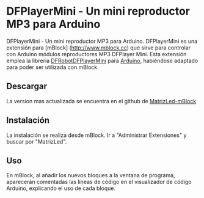 # DFPlayerMini - Un mini reproductor MP3 para Arduino

DFPlayerMini - Un mini reproductor MP3 para Arduino. DFPlayerMini es una extensión para [mBlock] (http://www.mblock.cc) que sirve para controlar con Arduino módulos reproductores MP3 DFPlayer Mini. Esta extensión emplea la libreria [DFRobotDFPlayerMini](https://github.com/DFRobot/DFRobotDFPlayerMini) para [Arduino](http://arduino.cc), habiéndose adaptado para poder ser utilizada con mBlock.

Descargar
----------
La version mas actualizada se encuentra en el github de [MatrizLed-mBlock](https://github.com/miqueas1988/DFPlayerMini)

Instalación
----------
La instalación se realiza desde mBlock. Ir a "Administrar Extensiones" y buscar por "MatrizLed".

Uso
----------
En mBlock, al añadir los nuevos bloques a la ventana de programa, aparecerán comentadas las líneas de código en el visualizador de código Arduino, explicando el uso de cada bloque.
